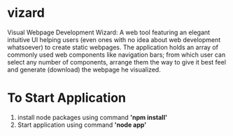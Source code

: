 # vizard
Visual Webpage Development Wizard: A web tool featuring an elegant intuitive UI helping users (even ones with no idea about web development whatsoever) to create static webpages. The application holds an array of commonly used web components like navigation bars; from which user can select any number of components, arrange them the way to give it best feel and generate (download) the webpage he visualized.
# To Start Application
1. install node packages using command **'npm install'**
2. Start application using command **'node app'**
